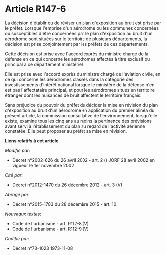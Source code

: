 # Article R147-6

La décision d'établir ou de réviser un plan d'exposition au bruit est prise par le préfet. Lorsque l'emprise d'un aérodrome
ou les communes concernées ou susceptibles d'être concernées par le plan d'exposition au bruit d'un aérodrome sont situées
sur le territoire de plusieurs départements, la décision est prise conjointement par les préfets de ces départements.

Cette décision est prise avec l'accord exprès du ministre chargé de la défense en ce qui concerne les aérodromes affectés à
titre exclusif ou principal à ce département ministériel.

Elle est prise avec l'accord exprès du ministre chargé de l'aviation civile, en ce qui concerne les aérodromes classés dans
la catégorie des investissements d'intérêt national lorsque le ministère de la défense n'en est pas l'affectataire principal,
et pour les aérodromes situés en territoire étranger dont les nuisances de bruit affectent le territoire français.

Sans préjudice du pouvoir du préfet de décider la mise en révision du plan d'exposition au bruit d'un aérodrome en
application du premier alinéa du présent article, la commission consultative de l'environnement, lorsqu'elle existe, examine
tous les cinq ans au moins la pertinence des prévisions ayant servi à l'établissement du plan au regard de l'activité
aérienne constatée. Elle peut proposer au préfet sa mise en révision.

**Liens relatifs à cet article**

_Modifié par_:

  - Décret n°2002-626 du 26 avril 2002 - art. 2 () JORF 28 avril 2002 en vigueur le 1er novembre 2002

_Cité par_:

  - Décret n°2012-1470 du 26 décembre 2012 - art. 3 (V)

_Abrogé par_:

  - Décret n°2015-1783 du 28 décembre 2015 - art. 10

_Nouveaux textes_:

  - Code de l'urbanisme - art. R112-8 (V)
  - Code de l'urbanisme - art. R112-9 (V)

_Codifié par_:

  - Décret n°73-1023 1973-11-08
